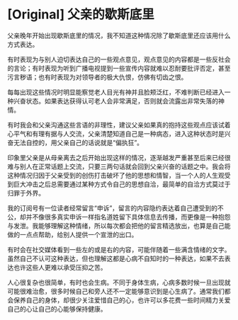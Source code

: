 # [Original] 父亲的歇斯底里


父亲晚年开始出现歇斯底里的情况，我不知道这种情况除了歇斯底里还应该用什么方式表达。

有时表现为与别人迫切表达自己的一些观点意见，观点意见的内容都是一些反社会的言论；有时表现为听到广播电视提到一些宣传内容就难以忍耐要批评否定，甚至污言秽语；也有时表现为对领导者的极大仇恨，仿佛有切齿之恨。

每每出现这些情况时明显能察觉老人目光有神并且脸颊泛红，不难判断已经进入一种兴奋状态。如果表达获得认可老人会非常满足，否则就会流露出非常失落的神情。

有时我会和父亲沟通这些言语的非理性，建议父亲如果真的抱持这些观点应该试着心平气和有理有据与人交流，父亲清楚知道自己是一种病态，进入这种状态时是兴奋无法自控的，用父亲自己的话说就是“偏执狂”。

印象里父亲是从母亲离去之后开始出现这样的情况，逐渐越发严重甚至后来已经很难与别人在正常话题上交流，只要三两句话就会回到父亲兴奋的话题之中。我会将这种情况归因于父亲受到的创伤打击破坏了他的思想和情智，当一个人的人生观受到巨大冲击之后总需要通过某种方式令自己的思想自洽，最简单的自洽方式莫过于归罪于外界。

我的订阅号有一位读者经常留言“申诉”，留言的内容隐约表达着自己遭受到的不公，却并不像很多真实申诉一样指名道姓留下具体信息去传播，而更像是一种抱怨与发泄。我能够理解这种情绪，所以每次都会把他的留言精选放出，也算是自己能做的一点点帮助，给别人提供一个宣泄的出口。

有时会在社交媒体看到一些左的或是右的内容，可能伴随着一些满含情绪的文字。虽然自己不认可这种表达，但也理解这都是心病不自知时的一种表达，如果不去表达也许这些人更难以承受压抑之苦。

人心很复杂也很简单，有时也会生病。不同于身体生病，心病多数时候一旦出现就可能很难治愈，很多时候自己和旁人还不一定能够意识到是心生病了。通常我们都会保养自己的身体，却很少关注爱惜自己的心，也许可以多花费一些时间精力关爱自己的心让自己的心能够保持健康。
